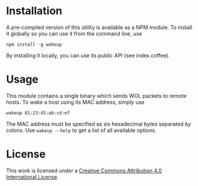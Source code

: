 # Installation

A pre-compiled version of this utility is available as a NPM module. To install
it globally so you can use it from the command line, use

    npm install -g wakeup

By installing it locally, you can use its public API (see index.coffee).

# Usage

This module contains a single binary which sends WOL packets to remote hosts.
To wake a host using its MAC address, simply use

    wakeup 01:23:45:ab:cd:ef

The MAC address must be specified as six hexadecimal bytes separated by colons.
Use `wakeup --help` to get a list of all available options.

# License

This work is licensed under a [Creative Commons Attribution 4.0 International
License](http://creativecommons.org/licenses/by/4.0/).
